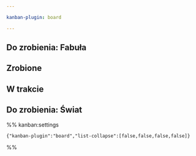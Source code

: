 ```yaml
---

kanban-plugin: board

---
```


## Do zrobienia: Fabuła



## Zrobione



## W trakcie



## Do zrobienia: Świat





%% kanban:settings
```
{"kanban-plugin":"board","list-collapse":[false,false,false,false]}
```
%%